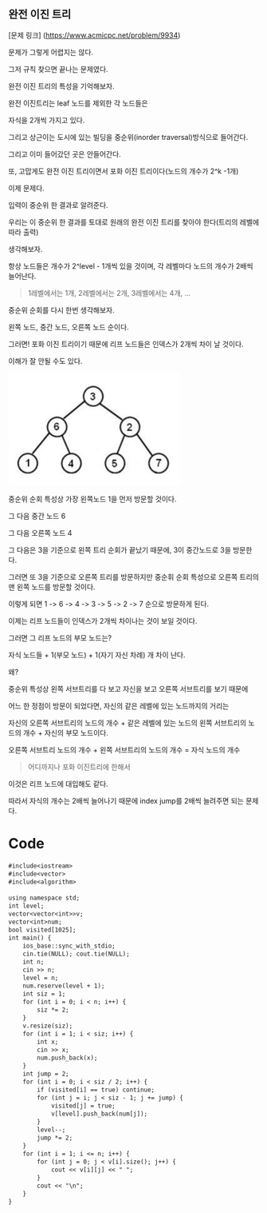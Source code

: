 ## 완전 이진 트리

[문제 링크] (https://www.acmicpc.net/problem/9934)

문제가 그렇게 어렵지는 않다.

그저 규칙 찾으면 끝나는 문제였다.

완전 이진 트리의 특성을 기억해보자.

완전 이진트리는 leaf 노드를 제외한 각 노드들은

자식을 2개씩 가지고 있다.

그리고 상근이는 도시에 있는 빌딩을 중순위(inorder traversal)방식으로 들어간다.

그리고 이미 들어갔던 곳은 안들어간다.

또, 고맙게도 완전 이진 트리이면서 포화 이진 트리이다(노드의 개수가 2^k -1개)

이제 문제다.

입력이 중순위 한 결과로 알려준다.

우리는 이 중순위 한 결과를 토대로 원래의 완전 이진 트리를 찾아야 한다(트리의 레벨에 따라 출력)

생각해보자.

항상 노드들은 개수가 2^level - 1개씩 있을 것이며, 각 레벨마다 노드의 개수가 2배씩 늘어난다.

> 1레벨에서는 1개, 2레벨에서는 2개, 3레벨에서는 4개, ...

중순위 순회를 다시 한번 생각해보자.

왼쪽 노드, 중간 노드, 오른쪽 노드 순이다.

그러면! 포화 이진 트리이기 때문에 리프 노드들은 인덱스가 2개씩 차이 날 것이다.

이해가 잘 안될 수도 있다.

![BOJ9934](/img/in-post/Algorithm/BOJ9934.PNG)</br>

중순위 순회 특성상 가장 왼쪽노드 1을 먼저 방문할 것이다.

그 다음 중간 노드 6

그 다음 오른쪽 노드 4

그 다음은 3을 기준으로 왼쪽 트리 순회가 끝났기 때문에, 3이 중간노드로 3을 방문한다.

그러면 또 3을 기준으로 오른쪽 트리를 방문하지만 중순휘 순회 특성으로 오른쪽 트리의 맨 왼쪽 노드를 방문할 것이다.

이렇게 되면 1 -> 6 -> 4 -> 3 -> 5 -> 2 -> 7 순으로 방문하게 된다.

이제는 리프 노드들이 인덱스가 2개씩 차이나는 것이 보일 것이다.

그러면 그 리프 노드의 부모 노드는?

자식 노드들 + 1(부모 노드) + 1(자기 자신 차례) 개 차이 난다.

왜?

중순위 특성상 왼쪽 서브트리를 다 보고 자신을 보고 오른쪽 서브트리를 보기 때문에

어느 한 정점이 방문이 되었다면, 자신의 같은 레벨에 있는 노드까지의 거리는

자신의 오른쪽 서브트리의 노드의 개수 + 같은 레벨에 있는 노드의 왼쪽 서브트리의 노드의 개수 + 자신의 부모 노드이다.

오른쪽 서브트리 노드의 개수 + 왼쪽 서브트리의 노드의 개수 = 자식 노드의 개수

> 어디까지나 포화 이진트리에 한해서

이것은 리프 노드에 대입해도 같다.

따라서 자식의 개수는 2배씩 늘어나기 때문에 index jump를 2배씩 늘려주면 되는 문제다.

# Code

~~~
#include<iostream>
#include<vector>
#include<algorithm>

using namespace std;
int level;
vector<vector<int>>v;
vector<int>num;
bool visited[1025];
int main() {
	ios_base::sync_with_stdio;
	cin.tie(NULL); cout.tie(NULL);
	int n;
	cin >> n;
	level = n;
	num.reserve(level + 1);
	int siz = 1;
	for (int i = 0; i < n; i++) {
		siz *= 2;
	}
	v.resize(siz);
	for (int i = 1; i < siz; i++) {
		int x;
		cin >> x;
		num.push_back(x);
	}
	int jump = 2;
	for (int i = 0; i < siz / 2; i++) {
		if (visited[i] == true) continue;
		for (int j = i; j < siz - 1; j += jump) {
			visited[j] = true;
			v[level].push_back(num[j]);
		}
		level--;
		jump *= 2;
	}
	for (int i = 1; i <= n; i++) {
		for (int j = 0; j < v[i].size(); j++) {
			cout << v[i][j] << " ";
		}
		cout << "\n";
	}
}
~~~
